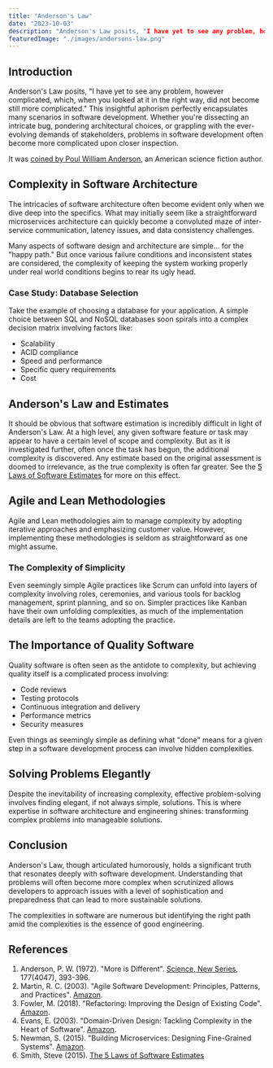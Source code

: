 ```yaml
---
title: "Anderson's Law"
date: "2023-10-03"
description: "Anderson's Law posits, "I have yet to see any problem, however complicated, which, when you looked at it in the right way, did not become still more complicated." This insightful aphorism perfectly encapsulates many scenarios in software development." 
featuredImage: "./images/andersons-law.png"
---
```

## Introduction

Anderson's Law posits, "I have yet to see any problem, however complicated, which, when you looked at it in the right way, did not become still more complicated." This insightful aphorism perfectly encapsulates many scenarios in software development. Whether you're dissecting an intricate bug, pondering architectural choices, or grappling with the ever-evolving demands of stakeholders, problems in software development often become more complicated upon closer inspection.

It was [coined by Poul William Anderson](https://quoteinvestigator.com/2015/06/15/complicated/), an American science fiction author.

## Complexity in Software Architecture

The intricacies of software architecture often become evident only when we dive deep into the specifics. What may initially seem like a straightforward microservices architecture can quickly become a convoluted maze of inter-service communication, latency issues, and data consistency challenges.

Many aspects of software design and architecture are simple... for the "happy path." But once various failure conditions and inconsistent states are considered, the complexity of keeping the system working properly under real world conditions begins to rear its ugly head.

### Case Study: Database Selection

Take the example of choosing a database for your application. A simple choice between SQL and NoSQL databases soon spirals into a complex decision matrix involving factors like:

- Scalability
- ACID compliance
- Speed and performance
- Specific query requirements
- Cost

## Anderson's Law and Estimates

It should be obvious that software estimation is incredibly difficult in light of Anderson's Law. At a high level, any given software feature or task may appear to have a certain level of scope and complexity. But as it is investigated further, often once the task has begun, the additional complexity is discovered. Any estimate based on the original assessment is doomed to irrelevance, as the true complexity is often far greater. See the [5 Laws of Software Estimates](https://ardalis.com/the-5-laws-of-software-estimates/) for more on this effect.

## Agile and Lean Methodologies

Agile and Lean methodologies aim to manage complexity by adopting iterative approaches and emphasizing customer value. However, implementing these methodologies is seldom as straightforward as one might assume.

### The Complexity of Simplicity

Even seemingly simple Agile practices like Scrum can unfold into layers of complexity involving roles, ceremonies, and various tools for backlog management, sprint planning, and so on. Simpler practices like Kanban have their own unfolding complexities, as much of the implementation details are left to the teams adopting the practice.

## The Importance of Quality Software

Quality software is often seen as the antidote to complexity, but achieving quality itself is a complicated process involving:

- Code reviews
- Testing protocols
- Continuous integration and delivery
- Performance metrics
- Security measures

Even things as seemingly simple as defining what "done" means for a given step in a software development process can involve hidden complexities.

## Solving Problems Elegantly

Despite the inevitability of increasing complexity, effective problem-solving involves finding elegant, if not always simple, solutions. This is where expertise in software architecture and engineering shines: transforming complex problems into manageable solutions.

## Conclusion

Anderson's Law, though articulated humorously, holds a significant truth that resonates deeply with software development. Understanding that problems will often become more complex when scrutinized allows developers to approach issues with a level of sophistication and preparedness that can lead to more sustainable solutions.

The complexities in software are numerous but identifying the right path amid the complexities is the essence of good engineering.

## References

1. Anderson, P. W. (1972). "More is Different". [Science, New Series](https://www.jstor.org/stable/1734697), 177(4047), 393-396.
2. Martin, R. C. (2003). "Agile Software Development: Principles, Patterns, and Practices". [Amazon](https://amzn.to/46EaMlr).
3. Fowler, M. (2018). "Refactoring: Improving the Design of Existing Code". [Amazon](https://amzn.to/3ti55em).
4. Evans, E. (2003). "Domain-Driven Design: Tackling Complexity in the Heart of Software". [Amazon](https://amzn.to/3F40wXU).
5. Newman, S. (2015). "Building Microservices: Designing Fine-Grained Systems". [Amazon](https://amzn.to/3RLYsve).
6. Smith, Steve (2015). [The 5 Laws of Software Estimates](https://ardalis.com/the-5-laws-of-software-estimates/)
